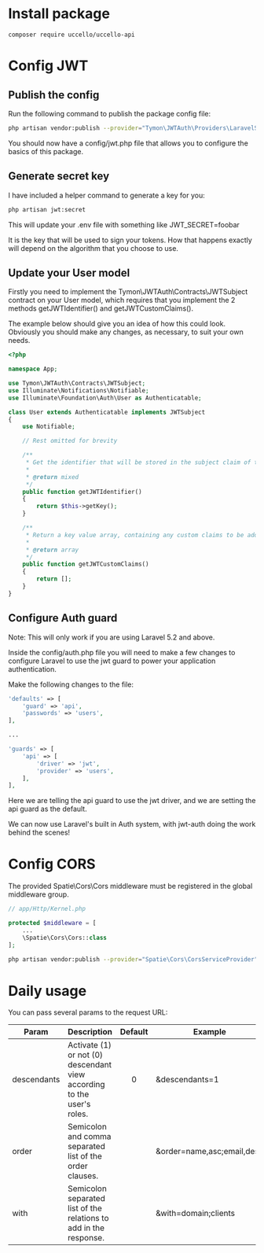 # Install package

```
composer require uccello/uccello-api
```

# Config JWT

## Publish the config
Run the following command to publish the package config file:

```bash
php artisan vendor:publish --provider="Tymon\JWTAuth\Providers\LaravelServiceProvider"
```

You should now have a config/jwt.php file that allows you to configure the basics of this package.

## Generate secret key
I have included a helper command to generate a key for you:

```bash
php artisan jwt:secret
```

This will update your .env file with something like JWT_SECRET=foobar

It is the key that will be used to sign your tokens. How that happens exactly will depend on the algorithm that you choose to use.

## Update your User model
Firstly you need to implement the Tymon\JWTAuth\Contracts\JWTSubject contract on your User model, which requires that you implement the 2 methods getJWTIdentifier() and getJWTCustomClaims().

The example below should give you an idea of how this could look. Obviously you should make any changes, as necessary, to suit your own needs.

```php
<?php

namespace App;

use Tymon\JWTAuth\Contracts\JWTSubject;
use Illuminate\Notifications\Notifiable;
use Illuminate\Foundation\Auth\User as Authenticatable;

class User extends Authenticatable implements JWTSubject
{
    use Notifiable;

    // Rest omitted for brevity

    /**
     * Get the identifier that will be stored in the subject claim of the JWT.
     *
     * @return mixed
     */
    public function getJWTIdentifier()
    {
        return $this->getKey();
    }

    /**
     * Return a key value array, containing any custom claims to be added to the JWT.
     *
     * @return array
     */
    public function getJWTCustomClaims()
    {
        return [];
    }
}
```

## Configure Auth guard
Note: This will only work if you are using Laravel 5.2 and above.

Inside the config/auth.php file you will need to make a few changes to configure Laravel to use the jwt guard to power your application authentication.

Make the following changes to the file:

```php
'defaults' => [
    'guard' => 'api',
    'passwords' => 'users',
],

...

'guards' => [
    'api' => [
        'driver' => 'jwt',
        'provider' => 'users',
    ],
],
```

Here we are telling the api guard to use the jwt driver, and we are setting the api guard as the default.

We can now use Laravel's built in Auth system, with jwt-auth doing the work behind the scenes!


# Config CORS
The provided Spatie\Cors\Cors middleware must be registered in the global middleware group.

```php
// app/Http/Kernel.php

protected $middleware = [
    ...
    \Spatie\Cors\Cors::class
];
```

```bash
php artisan vendor:publish --provider="Spatie\Cors\CorsServiceProvider" --tag="config"
```

# Daily usage
You can pass several params to the request URL:

| Param | Description | Default  | Example |
|---|---|:---:|---|
| descendants |  Activate (1) or not (0) descendant view according to the user's roles.  | 0 | &descendants=1 |
| order | Semicolon and comma separated list of the order clauses.  | | &order=name,asc;email,desc |
| with | Semicolon separated list of the relations to add in the response. |  | &with=domain;clients |